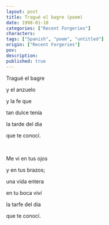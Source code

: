 ```yaml
---
layout: post
title: Tragué el bagre (poem)
date: 1998-01-10
categories: ["Recent Forgeries"]
characters: 
tags: ["Spanish", "poem", "untitled"]
origin: ["Recent Forgeries"]
pov: 
description: 
published: true
---
```


Tragué el bagre

y el anzuelo

y la fe que

tan dulce tenía

la tarde del dia

que te conocí.

<br>

Me vi en tus ojos

y en tus brazos;

una vida entera

en tu boca viví

la tarfe del dia

que te conocí.
